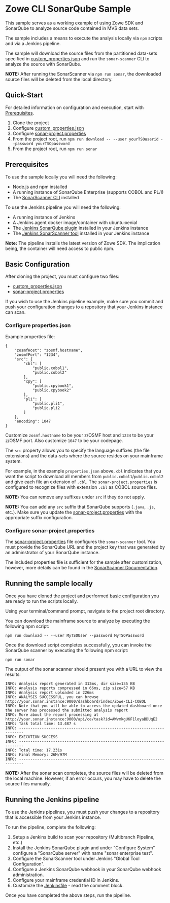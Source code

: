 # Zowe CLI SonarQube Sample
This sample serves as a working example of using Zowe SDK and SonarQube to analyze source code contained in MVS data sets. 

The sample includes a means to execute the analysis locally via `npm` scripts and via a Jenkins pipeline.

The sample will download the source files from the partitioned data-sets specified in [custom_properties.json](./custom_properties.json) and run the `sonar-scanner` CLI to analyze the source with SonarQube.

**NOTE:** After running the SonarScanner via `npm run sonar`, the downloaded source files will be deleted from the local directory.

## Quick-Start
For detailed information on configuration and execution, start with [Prerequisites](#Prerequisites).

1. Clone the project
2. Configure [custom_properties.json](./custom_properties.json)
3. Configure [sonar-project.properties](./sonar-project.properties)
4. From the project root, run `npm run download -- --user yourTSOuserid --password yourTSOpassword`
5. From the project root, run `npm run sonar`

## Prerequisites
To use the sample locally you will need the following:
- Node.js and npm installed
- A running instance of SonarQube Enterprise (supports COBOL and PL/I) 
- The [SonarScanner CLI](https://docs.sonarqube.org/latest/analysis/scan/sonarscanner/) installed

To use the Jenkins pipeline you will need the following:
- A running instance of Jenkins 
- A Jenkins agent docker image/container with ubuntu:xenial 
- The [Jenkins SonarQube plugin](https://docs.sonarqube.org/latest/analysis/scan/sonarscanner-for-jenkins/) installed in your Jenkins instance
- The [Jenkins SonarScanner tool](https://docs.sonarqube.org/latest/analysis/scan/sonarscanner-for-jenkins/) installed in your Jenkins instance 

**Note:** The pipeline installs the latest version of Zowe SDK. The implication being, the container will need access to public npm.

## Basic Configuration
After cloning the project, you must configure two files:
- [custom_properties.json](./custom_properties.json)
- [sonar-project.properties](./sonar-project.properties)

If you wish to use the Jenkins pipeline example, make sure you commit and push your configuration changes to a repository that your Jenkins instance can scan.

### Configure properties.json
Example properties file:
```
{
    "zosmfHost": "zosmf.hostname",
    "zosmfPort": "1234",
    "src": {
        "cbl": [
            "public.cobol1",
            "public.cobol2"
        ],
        "cpy": [
            "public.cpybook1",
            "public.cpybook2"
        ],
        "pli": [
            "public.pli1",
            "public.pli2
        ]
    },
    "encoding": 1047
}
```

Customize `zosmf.hostname` to be your z/OSMF host and `1234` to be your z/OSMF port. Also customize `1047` to be your codepage.

The `src` property allows you to specify the language suffixes (the file extensions) and the data-sets where the source resides on your mainframe system.

For example, in the example `properties.json` above, `cbl` indicates that you want the script to download all members from `public.cobol1`/`public.cobol2` and give each file an extension of `.cbl`. The `sonar-project.properties` is configured to recognize files with extension `.cbl` as COBOL source files.

**NOTE:** You can remove any suffixes under `src` if they do not apply. 

**NOTE:** You can add any `src` suffix that SonarQube supports (`.java`, `.js`, etc.). Make sure you update the [sonar-project.properties](./sonar-project.properties) with the appropriate suffix configuration. 

### Configure sonar-project.properties
The [sonar-project.properties](./sonar-project.properties) file configures the `sonar-scanner` tool. You must provide the SonarQube URL and the project key that was generated by an adminstrator of your SonarQube instance. 

The included properties file is sufficient for the sample after customization, however, more details can be found in the [SonarScanner Documentation](https://docs.sonarqube.org/latest/analysis/scan/sonarscanner/).

## Running the sample locally
Once you have cloned the project and performed [basic configuration](#Basic-Configuration) you are ready to run the scripts locally.

Using your terminal/command prompt, navigate to the project root directory.

You can download the mainframe source to analyze by executing the following npm script:
```
npm run download -- --user MyTSOUser --password MyTSOPassword
```

Once the download script completes successfully, you can invoke the SonarQube scanner by executing the following npm script:
```
npm run sonar
```

The output of the sonar scanner should present you with a URL to view the results:
```
INFO: Analysis report generated in 312ms, dir size=135 KB
INFO: Analysis reports compressed in 66ms, zip size=57 KB
INFO: Analysis report uploaded in 226ms
INFO: ANALYSIS SUCCESSFUL, you can browse http://your.sonar.instance:9000/dashboard/index/Zowe-CLI-COBOL
INFO: Note that you will be able to access the updated dashboard once the server has processed the submitted analysis report
INFO: More about the report processing at http://your.sonar.instance:9000/api/ce/task?id=AWvmkgUKF1loyaBDUqE2
INFO: Task total time: 13.487 s
INFO: ------------------------------------------------------------------------
INFO: EXECUTION SUCCESS
INFO: ------------------------------------------------------------------------
INFO: Total time: 17.231s
INFO: Final Memory: 26M/97M
INFO: ------------------------------------------------------------------------
```

**NOTE:** After the sonar scan completes, the source files will be deleted from the local machine. However, if an error occurs, you may have to delete the source files manually.

## Running the Jenkins pipeline
To use the Jenkins pipelines, you must push your changes to a repository that is accessible from your Jenkins instance.

To run the pipeline, complete the following:
1. Setup a Jenkins build to scan your repository (Multibranch Pipeline, etc.)
2. Install the Jenkins SonarQube plugin and under "Configure System" configure a "SonarQube server" with name "sonar enterprise test".
3. Configure the SonarScanner tool under Jenkins "Global Tool Configuration". 
4. Configure a Jenkins SonarQube webhook in your SonarQube webhook administration.
5. Configure your mainframe credential ID in Jenkins.
6. Customize the [Jenkinsfile](./Jenkinsfile) - read the comment block.

Once you have completed the above steps, run the pipeline.